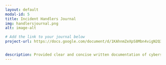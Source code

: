 ```yaml
---
layout: default
modal-id: 5
title: Incident Handlers Journal
img: handlersjournal.png
alt: image-alt

# Add the link to your journal below
project-url: https://docs.google.com/document/d/1KAhnmZeXpS8Mbn4vigN2Q3jbcm7O-vz64riLVd7MkHo/edit?usp=sharing


description: Provided clear and concise written documentation of cybersecurity events, including detailed event descriptions, tools used, and lessons learned throughout the process.
---
```

